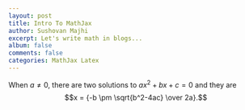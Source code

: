 ```yaml
---
layout: post
title: Intro To MathJax
author: Sushovan Majhi
excerpt: Let's write math in blogs...
album: false
comments: false
categories: MathJax Latex
---
```


When $a \ne 0$, there are two solutions to $ax^2 + bx + c = 0$ and they are
$$x = {-b \pm \sqrt{b^2-4ac} \over 2a}.$$

